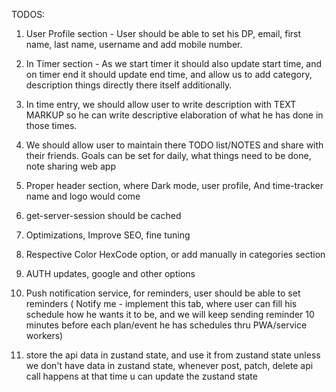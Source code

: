 TODOS:

1. User Profile section - User should be able to set his DP, email, first name, last name, username and add mobile number.

2. In Timer section - As we start timer it should also update start time, and on timer end it should update end time, and allow us to add category, description things directly there itself additionally.

3. In time entry, we should allow user to write description with TEXT MARKUP so he can write descriptive elaboration of what he has done in those times.

4. We should allow user to maintain there TODO list/NOTES and share with their friends. Goals can be set for daily, what things need to be done, note sharing web app

5. Proper header section, where Dark mode, user profile, And time-tracker name and logo would come

6. get-server-session should be cached

7. Optimizations, Improve SEO, fine tuning

8. Respective Color HexCode option, or add manually in categories section

9. AUTH updates, google and other options

10. Push notification service, for reminders, user should be able to set reminders ( Notify me - implement this tab, where user can fill his schedule how he wants it to be, and we will keep sending reminder 10 minutes before each plan/event he has schedules thru PWA/service workers)

11. store the api data in zustand state, and use it from zustand state unless we don't have data in zustand state, whenever post, patch, delete api call happens at that time u can update the zustand state
